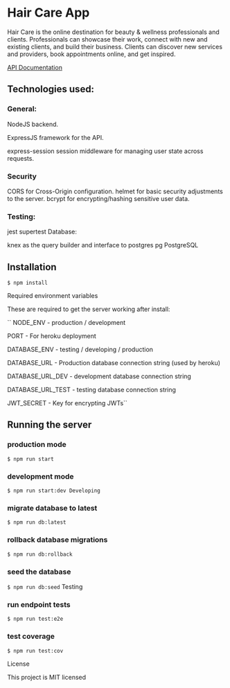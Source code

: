 # Hair Care App

Hair Care is the online destination for beauty & wellness professionals and clients. Professionals can showcase their work, connect with new and existing clients, and build their business. Clients can discover new services and providers, book appointments online, and get inspired.

[API Documentation](https://docs-haircare-now.vercel.app)


## Technologies used:

### General:

NodeJS backend.

ExpressJS framework for the API.

express-session session middleware for managing user state across requests.

### Security

CORS for Cross-Origin configuration.
helmet for basic security adjustments to the server.
bcrypt for encrypting/hashing sensitive user data.

### Testing:

jest
supertest
Database:

knex as the query builder and interface to postgres
pg PostgreSQL

## Installation

`$ npm install`

Required environment variables

These are required to get the server working after install:

``
NODE_ENV - production / development

PORT - For heroku deployment

DATABASE_ENV - testing / developing / production

DATABASE_URL - Production database connection string (used by heroku)

DATABASE_URL_DEV - development database connection string

DATABASE_URL_TEST - testing database connection string

JWT_SECRET - Key for encrypting JWTs``

## Running the server


### production mode
`$ npm run start`

### development mode
`$ npm run start:dev
Developing`

### migrate database to latest
`$ npm run db:latest`

### rollback database migrations
`$ npm run db:rollback`

### seed the database
`$ npm run db:seed`
Testing

### run endpoint tests
`$ npm run test:e2e`

### test coverage
`$ npm run test:cov`

License

This project is MIT licensed

